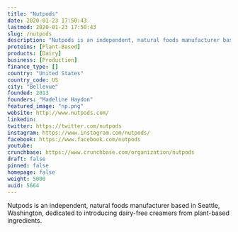 ```yaml
---
title: "Nutpods"
date: 2020-01-23 17:50:43
lastmod: 2020-01-23 17:50:43
slug: /nutpods
description: "Nutpods is an independent, natural foods manufacturer based in Seattle, Washington, dedicated to introducing dairy-free creamers from plant-based ingredients."
proteins: [Plant-Based]
products: [Dairy]
business: [Production]
finance_type: []
country: "United States"
country_code: US
city: "Bellevue"
founded: 2013
founders: "Madeline Haydon"
featured_image: "np.png"
website: http://www.nutpods.com/
linkedin: 
twitter: https://twitter.com/nutpods
instagram: https://www.instagram.com/nutpods/
facebook: https://www.facebook.com/nutpods
youtube: 
crunchbase: https://www.crunchbase.com/organization/nutpods
draft: false
pinned: false
homepage: false
weight: 5000
uuid: 5664
---
```

Nutpods is an independent, natural foods manufacturer based in Seattle, Washington, dedicated to introducing dairy-free creamers from plant-based ingredients.
